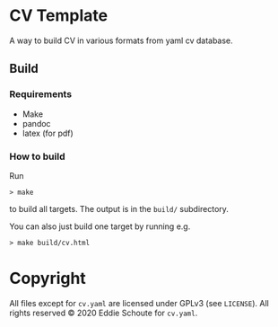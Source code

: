# CV Template
A way to build CV in various formats from yaml cv database.

## Build

### Requirements
* Make
* pandoc
* latex (for pdf)

### How to build
Run
```
> make
```
to build all targets.
The output is in the `build/` subdirectory.

You can also just build one target by running e.g.
```
> make build/cv.html
```

# Copyright
All files except for `cv.yaml` are licensed under GPLv3 (see `LICENSE`).
All rights reserved &copy; 2020 Eddie Schoute for `cv.yaml`.